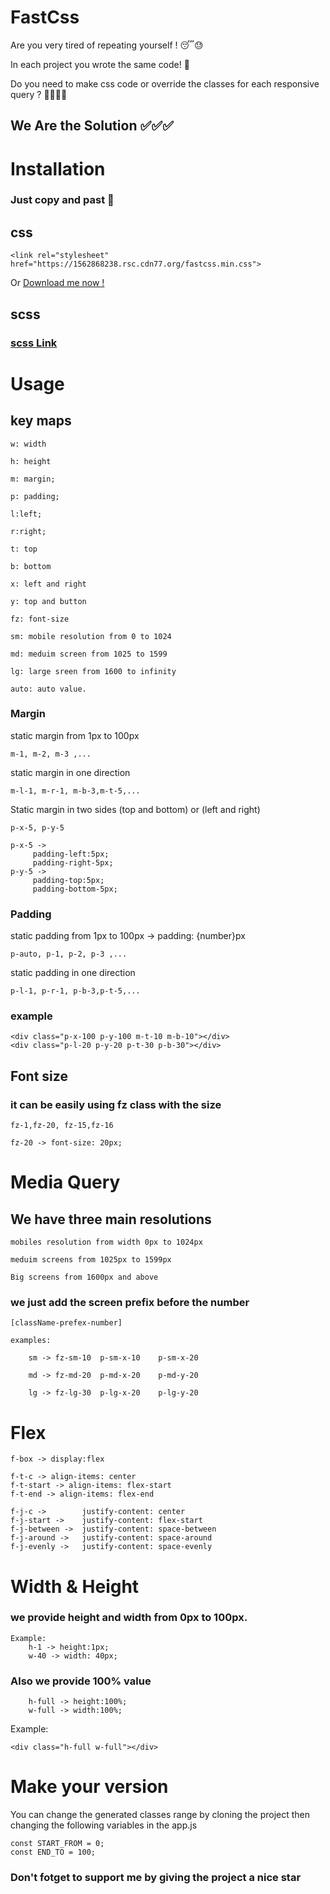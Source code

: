 # FastCss

 Are you very tired of repeating yourself ! 😴😓

 In each project you wrote the same code! 🌌


 Do you need to make css code or override the classes for each responsive query ? 🚗🚙🚌🚎

## We Are the Solution ✅✅✅

# Installation

### Just copy and past 💯
## css

```
<link rel="stylesheet" href="https://1562868238.rsc.cdn77.org/fastcss.min.css">
```
Or  [Download me now !](https://1562868238.rsc.cdn77.org/fastcss.min.css)

## scss
### [scss Link](https://1562868238.rsc.cdn77.org/fastcss.min.scss)

# Usage
## key maps

    w: width

    h: height

    m: margin;

    p: padding;

    l:left;

    r:right;

    t: top

    b: bottom

    x: left and right

    y: top and button

    fz: font-size

    sm: mobile resolution from 0 to 1024

    md: meduim screen from 1025 to 1599

    lg: large sreen from 1600 to infinity

    auto: auto value.
### Margin 

static margin from 1px to 100px
```
m-1, m-2, m-3 ,...
```
static margin in one direction
```
m-l-1, m-r-1, m-b-3,m-t-5,...
```

Static margin in two sides (top and bottom) or (left and right)

```
p-x-5, p-y-5
```
    p-x-5 ->
         padding-left:5px;
         padding-right-5px;
    p-y-5 ->
         padding-top:5px;
         padding-bottom-5px;
### Padding 

static padding from 1px to 100px -> padding: {number}px
```
p-auto, p-1, p-2, p-3 ,...
```
static padding in one direction
```
p-l-1, p-r-1, p-b-3,p-t-5,...
```

### example
```
<div class="p-x-100 p-y-100 m-t-10 m-b-10"></div>
<div class="p-l-20 p-y-20 p-t-30 p-b-30"></div>
```
## Font size

### it can be easily using fz class with the size

```
fz-1,fz-20, fz-15,fz-16
```
    fz-20 -> font-size: 20px;


# Media Query

## We have three main resolutions

    mobiles resolution from width 0px to 1024px

    meduim screens from 1025px to 1599px

    Big screens from 1600px and above

### we just add the screen prefix before the number

    [className-prefex-number]

    examples:
    
        sm -> fz-sm-10  p-sm-x-10    p-sm-x-20
        
        md -> fz-md-20  p-md-x-20    p-md-y-20
        
        lg -> fz-lg-30  p-lg-x-20    p-lg-y-20
    
# Flex

    f-box -> display:flex

    f-t-c -> align-items: center
    f-t-start -> align-items: flex-start
    f-t-end -> align-items: flex-end
    
    f-j-c ->        justify-content: center
    f-j-start ->    justify-content: flex-start
    f-j-between ->  justify-content: space-between
    f-j-around ->   justify-content: space-around
    f-j-evenly ->   justify-content: space-evenly
    
# Width & Height

### we provide height and width from 0px to 100px.

    Example:
        h-1 -> height:1px;
        w-40 -> width: 40px;
### Also we provide 100% value
        h-full -> height:100%;
        w-full -> width:100%;

Example:
 ```
<div class="h-full w-full"></div>
 ```

 # Make your version


You can change the generated classes range by cloning the project then changing the following variables in the app.js
```
const START_FROM = 0;
const END_TO = 100;
```

### Don't fotget to support me by giving the project a nice star